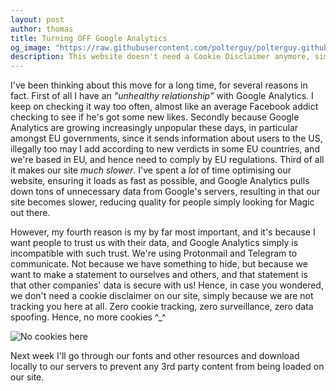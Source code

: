 ```yaml
---
layout: post
author: thomas
title: Turning OFF Google Analytics
og_image: "https://raw.githubusercontent.com/polterguy/polterguy.github.io/master/images/blogs/cookie-monster.jpeg"
description: This website doesn't need a Cookie Disclaimer anymore, simply because it's not tracking you anymore.
---
```


I've been thinking about this move for a long time, for several reasons in fact. First of all I have
an _"unhealthy relationship"_ with Google Analytics. I keep on checking it way too often, almost like an average Facebook
addict checking to see if he's got some new likes. Secondly because Google Analytics are growing increasingly unpopular
these days, in particular amongst EU governments, since it sends information about users to the US, illegally too may I add
according to new verdicts in some EU countries, and we're based in EU, and hence need to comply by EU regulations.
Third of all it makes our site _much slower_. I've spent a _lot_ of time optimising our website, ensuring it
loads as fast as possible, and Google Analytics pulls down tons of unnecessary data from Google's servers, resulting
in that our site becomes slower, reducing quality for people simply looking for Magic out there.

However, my fourth
reason is my by far most important, and it's because I want people to trust us with their data, and Google Analytics
simply is incompatible with such trust. We're using Protonmail and Telegram to communicate. Not because we have something
to hide, but because we want to make a statement to ourselves and others, and that statement is that other companies'
data is secure with us! Hence, in case you wondered, we don't need a cookie disclaimer on our site, simply because we
are not tracking you here at all. Zero cookie tracking, zero surveillance, zero data spoofing. Hence, no more cookies ^_^

![No cookies here](https://raw.githubusercontent.com/polterguy/polterguy.github.io/master/images/blogs/cookie-monster.jpeg)

Next week I'll go through our fonts and other resources and download locally to our servers to prevent any
3rd party content from being loaded on our site.

